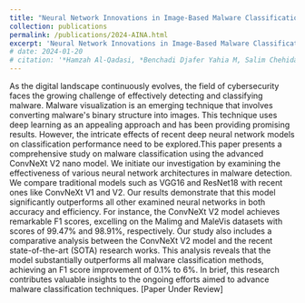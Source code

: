 ```yaml
---
title: "Neural Network Innovations in Image-Based Malware Classification: A Comparative Study"
collection: publications
permalink: /publications/2024-AINA.html
excerpt: 'Neural Network Innovations in Image-Based Malware Classification: A Comparative Study.'
# date: 2024-01-20
# citation: '*Hamzah Al-Qadasi, *Benchadi Djafer Yahia M, Salim Chehida, Kazuhiro Fukui, Saddek Bensalem, &quot;Neural Network Innovations in Image-Based Malware Classification: A Comparative Study.&quot; The 38-th International Conference on Advanced Information Networking and Applications (AINA-2024).'
---
```

As the digital landscape continuously evolves, the field of cybersecurity faces the growing challenge of effectively detecting and classifying malware. Malware visualization is an emerging technique that involves converting malware's binary structure into images. This technique uses deep learning as an appealing approach and has been providing promising results. However, the intricate effects of recent deep neural network models on classification performance need to be explored.This paper presents a comprehensive study on malware classification using the advanced ConvNeXt V2 nano model. We initiate our investigation by examining the effectiveness of various neural network architectures in malware detection. We compare traditional models such as VGG16 and ResNet18 with recent ones like ConvNeXt V1 and V2. Our results demonstrate that this model significantly outperforms all other examined neural networks in both accuracy and efficiency. For instance, the ConvNeXt V2 model achieves remarkable F1 scores, excelling on the Malimg and MaleVis datasets with scores of 99.47\% and 98.91\%, respectively. Our study also includes a comparative analysis between the ConvNeXt V2 model and the recent state-of-the-art (SOTA) research works. This analysis reveals that the model substantially outperforms all malware classification methods, achieving an F1 score improvement of 0.1\% to 6\%.  In brief, this research contributes valuable insights to the ongoing efforts aimed to advance malware classification techniques. [Paper Under Review]